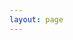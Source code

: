 ```yaml
---
layout: page
---
```

<script setup>
import {
  VPTeamPage,
  VPTeamPageTitle,
  VPTeamMembers
} from 'vitepress/theme'

const members = [
  {
    avatar: './avatar.jpg',
    name: 'Admin',
    title: '创造者',
    // links: [
    //   { icon: 'github', link: 'https://github.com/yyx990803' },
    //   { icon: 'twitter', link: 'https://twitter.com/youyuxi' }
    // ]
  },
]
</script>

<VPTeamPage>
  <VPTeamPageTitle>
    <template #title>
      认识我们的团队
    </template>
    <template #lead>
      KSW Design 是一个专注于高质量图标组件开发的创新项目。我们的团队由经验丰富的设计师和技术专家组成，致力于为移动应用、网页、桌面应用和品牌提供精美的图标设计。
    </template>
  </VPTeamPageTitle>
  <VPTeamMembers
    :members="members"
  />
</VPTeamPage>